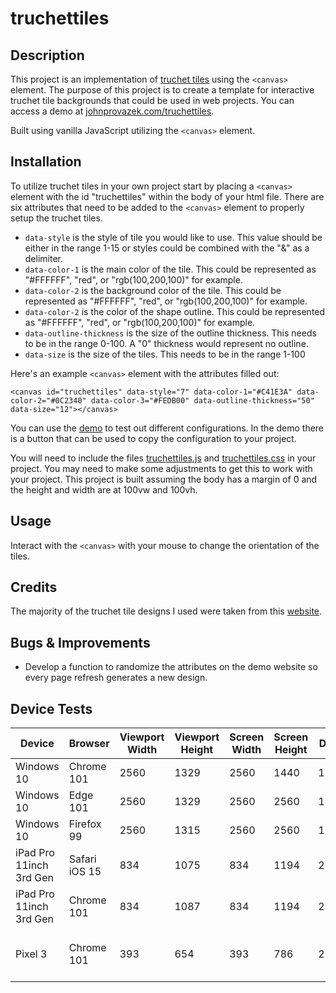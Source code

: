 # truchettiles

## Description

This project is an implementation of [truchet tiles](https://en.wikipedia.org/wiki/Truchet_tiles) using the `<canvas>` element. The purpose of this project is to create a template for interactive truchet tile backgrounds that could be used in web projects. You can access a demo at [johnprovazek.com/truchettiles](https://www.johnprovazek.com/truchettiles/).

Built using vanilla JavaScript utilizing the `<canvas>` element.

## Installation

To utilize truchet tiles in your own project start by placing a `<canvas>` element with the id "truchettiles" within the body of your html file. There are six attributes that need to be added to the `<canvas>` element to properly setup the truchet tiles.

- `data-style` is the style of tile you would like to use. This value should be either in the range 1-15 or styles could be combined with the "&" as a delimiter.
- `data-color-1` is the main color of the tile. This could be represented as "#FFFFFF", "red", or "rgb(100,200,100)" for example. 
- `data-color-2` is the background color of the tile. This could be represented as "#FFFFFF", "red", or "rgb(100,200,100)" for example. 
- `data-color-2` is the color of the shape outline. This could be represented as "#FFFFFF", "red", or "rgb(100,200,100)" for example. 
- `data-outline-thickness` is the size of the outline thickness. This needs to be in the range 0-100. A "0" thickness would represent no outline.
- `data-size` is the size of the tiles. This needs to be in the range 1-100

Here's an example `<canvas>` element with the attributes filled out:
```
<canvas id="truchettiles" data-style="7" data-color-1="#C41E3A" data-color-2="#0C2340" data-color-3="#FEDB00" data-outline-thickness="50" data-size="12"></canvas>
```
You can use the [demo](https://www.johnprovazek.com/truchettiles/) to test out different configurations. In the demo there is a button that can be used to copy the configuration to your project.

You will need to include the files [truchettiles.js](./js/truchettiles.js) and [truchettiles.css](./css/truchettiles.css) in your project. You may need to make some adjustments to get this to work with your project. This project is built assuming the body has a margin of 0 and the height and width are at 100vw and 100vh.

## Usage

Interact with the `<canvas>` with your mouse to change the orientation of the tiles.

## Credits

The majority of the truchet tile designs I used were taken from this [website](http://arearugscarpet.blogspot.com/2014/04/the-curse-of-truchets-tiles.html).

## Bugs & Improvements

- Develop a function to randomize the attributes on the demo website so every page refresh generates a new design.

## Device Tests

| Device                  | Browser       | Viewport Width | Viewport Height | Screen Width | Screen Height | DPR  | Default View                        | Alt View                           | Notes                                                         |
|-------------------------|---------------|----------------|-----------------|--------------|---------------|------|-------------------------------------|------------------------------------|---------------------------------------------------------------|
| Windows 10              | Chrome 101    | 2560           | 1329            | 2560         | 1440          | 1.00 | 5/10/2022                           | null                               |                                                               |
| Windows 10              | Edge 101      | 2560           | 1329            | 2560         | 2560          | 1.00 | 5/10/2022                           | null                               |                                                               |
| Windows 10              | Firefox 99    | 2560           | 1315            | 2560         | 2560          | 1.00 | 5/10/2022                           | null                               |                                                               |
| iPad Pro 11inch 3rd Gen | Safari iOS 15 | 834            | 1075            | 834          | 1194          | 2.00 | 5/10/2022                           | 5/10/2022                          |                                                               |
| iPad Pro 11inch 3rd Gen | Chrome 101    | 834            | 1087            | 834          | 1194          | 2.00 | 5/10/2022                           | 5/10/2022                          |                                                               |
| Pixel 3                 | Chrome 101    | 393            | 654             | 393          | 786           | 2.75 | 5/10/2022                           | Can't scroll to the first tile row |                                                               |